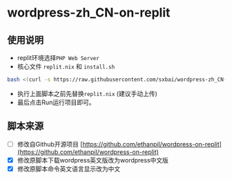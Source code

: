 # wordpress-zh_CN-on-replit  

## 使用说明
- replit环境选择`PHP Web Server`
- 核心文件 `replit.nix` 和 `install.sh`  
```bash
bash <(curl -s https://raw.githubusercontent.com/sxbai/wordpress-zh_CN-on-replit/main/install.sh)
```
- 执行上面脚本之前先替换`replit.nix` (建议手动上传)
- 最后点击Run运行项目即可。

## 脚本来源
- [ ] 修改自Github开源项目 [https://github.com/ethanpil/wordpress-on-replit](https://github.com/ethanpil/wordpress-on-replit)
- [x] 修改原脚本下载wordpress英文版改为wordpress中文版
- [x] 修改原脚本命令英文语言显示改为中文
